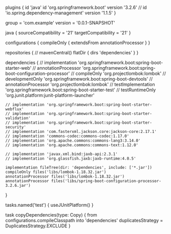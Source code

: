 plugins {
	id 'java'
	id 'org.springframework.boot' version '3.2.6'
	// id 'io.spring.dependency-management' version '1.1.5'
}

group = 'com.example'
version = '0.0.1-SNAPSHOT'

java {
	sourceCompatibility = '21'
	targetCompatibility = '21'
}

configurations {
	compileOnly {
		extendsFrom annotationProcessor
	}
}

repositories {
	// mavenCentral()
	flatDir {
      dirs 'dependencies'
  }
}

dependencies {
	// implementation 'org.springframework.boot:spring-boot-starter-web'
	// annotationProcessor 'org.springframework.boot:spring-boot-configuration-processor'
	// compileOnly 'org.projectlombok:lombok'
	// developmentOnly 'org.springframework.boot:spring-boot-devtools'
	// annotationProcessor 'org.projectlombok:lombok'
	// testImplementation 'org.springframework.boot:spring-boot-starter-test'
	// testRuntimeOnly 'org.junit.platform:junit-platform-launcher'

	// implementation 'org.springframework.boot:spring-boot-starter-webflux'
	// implementation 'org.springframework.boot:spring-boot-starter-validation'
	// implementation 'org.springframework.boot:spring-boot-starter-security'
	// implementation 'com.fasterxml.jackson.core:jackson-core:2.17.1'
	// implementation 'commons-codec:commons-codec:1.17.0'
	// implementation 'org.apache.commons:commons-lang3:3.14.0'
	// implementation 'org.apache.commons:commons-text:1.12.0'

	// implementation 'javax.xml.bind:jaxb-api:2.3.1'
	// implementation 'org.glassfish.jaxb:jaxb-runtime:4.0.5'
 
  	implementation fileTree(dir: 'dependencies', include: ['*.jar'])
	compileOnly files('libs/lombok-1.18.32.jar')
	annotationProcessor files('libs/lombok-1.18.32.jar')
 	annotationProcessor files('libs/spring-boot-configuration-processor-3.2.6.jar')
}

tasks.named('test') {
	useJUnitPlatform()
}

task copyDependencies(type: Copy) {
   from configurations.compileClasspath
   into 'dependencies'
	 duplicatesStrategy = DuplicatesStrategy.EXCLUDE
}
